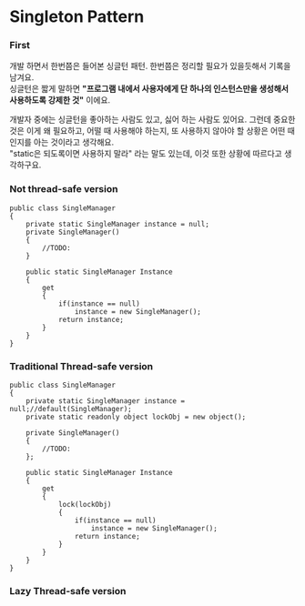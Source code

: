 # Singleton Pattern

### First

개발 하면서 한번쯤은 들어본 싱글턴 패턴. 한번쯤은 정리할 필요가 있을듯해서 기록을 남겨요.  
싱글턴은 짧게 말하면 **"프로그램 내에서 사용자에게 단 하나의 인스턴스만을 생성해서 사용하도록 강제한 것"** 이에요.

개발자 중에는 싱글턴을 좋아하는 사람도 있고, 싫어 하는 사람도 있어요. 그런데 중요한 것은 이게 왜 필요하고, 어떨 때 사용해야 하는지, 또 사용하지 않아야 할 상황은 어떤 때인지를 아는 것이라고 생각해요.  
"static은 되도록이면 사용하지 말라" 라는 말도 있는데, 이것 또한 상황에 따르다고 생각하구요.  


### Not thread-safe version

```text
public class SingleManager
{
    private static SingleManager instance = null;
    private SingleManager()
    {
        //TODO:
    }
    
    public static SingleManager Instance
    {
        get
        {
            if(instance == null)
                instance = new SingleManager();
            return instance;
        }
    }
}
```

### Traditional Thread-safe version

```text
public class SingleManager
{
    private static SingleManager instance = null;//default(SingleManager);
    private static readonly object lockObj = new object();
    
    private SingleManager()
    {
        //TODO:
    };
    
    public static SingleManager Instance
    {
        get
        {
            lock(lockObj)
            {
                if(instance == null)
                    instance = new SingleManager();
                return instance;
            }
        }
    }
}
```

### Lazy Thread-safe version

